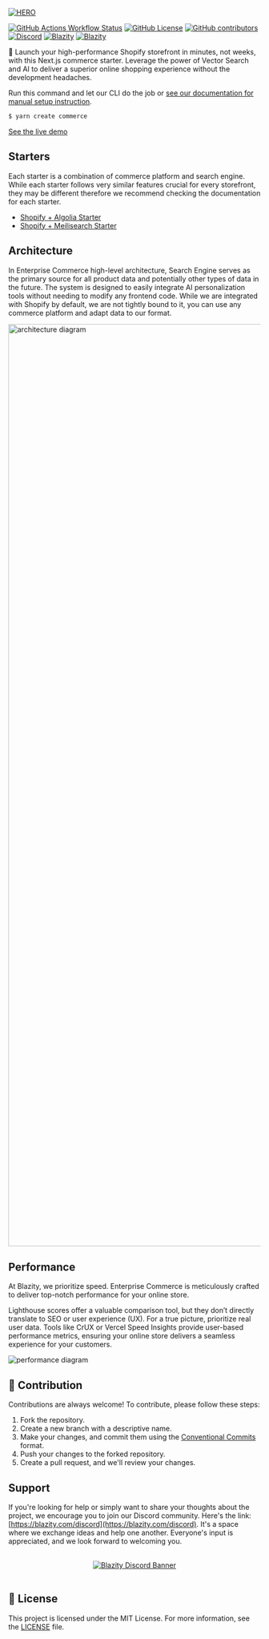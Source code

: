<a href="https://blazity.com/r/commerce">

![HERO](https://github.com/Blazity/enterprise-commerce/assets/28964599/1ff1a75d-30ea-41dd-aa9a-b530b2baed51)

</a>

[![GitHub Actions Workflow Status][check-workflow-badge]][check-workflow-badge-link] [![GitHub License][github-license-badge]][github-license-badge-link] [![GitHub contributors][github-contributors-badge]][github-contributors-badge-link] [![Discord][discord-badge]][discord-badge-link] [![Blazity][made-by-blazity-badge]][made-by-blazity-badge-link] [![Blazity][made-with-v0-badge]][made-with-v0-link]

🚀 Launch your high-performance Shopify storefront in minutes, not weeks, with this Next.js commerce starter. Leverage the power of Vector Search and AI to deliver a superior online shopping experience without the development headaches.

Run this command and let our CLI do the job or [see our documentation for manual setup instruction](https://blazity.com/r/commerce-docs).

```bash
$ yarn create commerce
```

[See the live demo](https://blazity.com/r/commerce)

## Starters

Each starter is a combination of commerce platform and search engine. While each starter follows very similar features crucial for every storefront, they may be different therefore we recommend checking the documentation for each starter.

- [Shopify + Algolia Starter](https://github.com/Blazity/enterprise-commerce/tree/main/starters/shopify-algolia)
- [Shopify + Meilisearch Starter](https://github.com/Blazity/enterprise-commerce/tree/main/starters/shopify-meilisearch)

## Architecture

In Enterprise Commerce high-level architecture, Search Engine serves as the primary source for all product data and potentially other types of data in the future. The system is designed to easily integrate AI personalization tools without needing to modify any frontend code. While we are integrated with Shopify by default, we are not tightly bound to it, you can use any commerce platform and adapt data to our format.

<img width="1841" alt="architecture diagram" src="https://github.com/Blazity/enterprise-commerce/assets/28964599/c5d3a0b3-6c3e-47df-9c45-4ecb583f5a64">

## Performance

At Blazity, we prioritize speed. Enterprise Commerce is meticulously crafted to deliver top-notch performance for your online store.

Lighthouse scores offer a valuable comparison tool, but they don’t directly translate to SEO or user experience (UX).
For a true picture, prioritize real user data. Tools like CrUX or Vercel Speed Insights provide user-based performance metrics, ensuring your online store delivers a seamless experience for your customers.

![performance diagram](https://github.com/Blazity/enterprise-commerce/assets/28964599/8aba9b68-38d6-41c9-81a8-234003e7e1b0)

## 🤝 Contribution

Contributions are always welcome! To contribute, please follow these steps:

1. Fork the repository.
2. Create a new branch with a descriptive name.
3. Make your changes, and commit them using the [Conventional Commits](https://www.conventionalcommits.org/) format.
4. Push your changes to the forked repository.
5. Create a pull request, and we'll review your changes.

## Support

If you're looking for help or simply want to share your thoughts about the project, we encourage you to join our Discord community. Here's the link: [https://blazity.com/discord](https://blazity.com/discord). It's a space where we exchange ideas and help one another. Everyone's input is appreciated, and we look forward to welcoming you.

<br />
<a href="https://discord.gg/fyWtyNKmfX" style="width: 100%; display: flex; justify-content: center;">
  <img src="https://discordapp.com/api/guilds/1111676875782234175/widget.png?style=banner2" alt="Blazity Discord Banner"/>
</a>
<br />

## 📜 License

This project is licensed under the MIT License. For more information, see the [LICENSE](./LICENSE) file.

[check-workflow-badge]: https://img.shields.io/github/actions/workflow/status/blazity/enterprise-commerce/check.yml?label=check
[github-license-badge]: https://img.shields.io/github/license/blazity/enterprise-commerce?link=https%3A%2F%2Fgithub.com%2FBlazity%2Fenterprise-commerce%2Fblob%2Fmain%2FLICENSE
[github-contributors-badge]: https://img.shields.io/github/contributors/blazity/enterprise-commerce?link=https%3A%2F%2Fgithub.com%2FBlazity%2Fenterprise-commerce%2Fgraphs%2Fcontributors
[discord-badge]: https://img.shields.io/discord/1111676875782234175?color=7b8dcd&link=https%3A%2F%2Fblazity.com%2Fdiscord
[made-by-blazity-badge]: https://img.shields.io/badge/made_by-Blazity-blue?color=FF782B&link=https://blazity.com/
[made-with-v0-badge]: https://img.shields.io/badge/designed_with-v0-red?color=black&link=https://blazity.com/
[check-workflow-badge-link]: https://github.com/Blazity/enterprise-commerce/actions/workflows/check.yml
[github-license-badge-link]: https://github.com/Blazity/enterprise-commerce/blob/main/LICENSE
[github-contributors-badge-link]: https://github.com/Blazity/enterprise-commerce/graphs/contributors
[discord-badge-link]: https://blazity.com/discord
[made-by-blazity-badge-link]: https://blazity.com/?utm_source=nextenterprise&utm_medium=github
[made-with-v0-link]: https://v0.dev/
